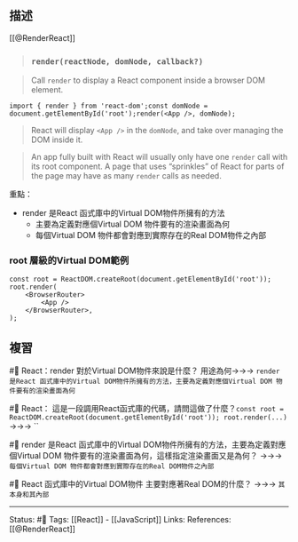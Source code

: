 ## 描述

[[@RenderReact]]
> ### `render(reactNode, domNode, callback?)` [](https://beta.reactjs.org/reference/react-dom/render#render "Link for this heading")

> Call `render` to display a React component inside a browser DOM element.

```
import { render } from 'react-dom';const domNode = document.getElementById('root');render(<App />, domNode);
```

> React will display `<App />` in the `domNode`, and take over managing the DOM inside it.

> An app fully built with React will usually only have one `render` call with its root component. A page that uses “sprinkles” of React for parts of the page may have as many `render` calls as needed.

重點：
- render 是React 函式庫中的Virtual DOM物件所擁有的方法
	- 主要為定義對應個Virtual DOM 物件要有的渲染畫面為何
	- 每個Virtual DOM 物件都會對應到實際存在的Real DOM物件之內部

###  root 層級的Virtual DOM範例

```
const root = ReactDOM.createRoot(document.getElementById('root'));
root.render(
	<BrowserRouter>
		<App />
	</BrowserRouter>,
);
```

## 複習

#🧠 React：render 對於Virtual DOM物件來說是什麼？ 用途為何->->-> `render 是React 函式庫中的Virtual DOM物件所擁有的方法，主要為定義對應個Virtual DOM 物件要有的渲染畫面為何`
<!--SR:!2024-04-06,231,250-->

#🧠 React： 這是一段調用React函式庫的代碼，請問這做了什麼？`const root = ReactDOM.createRoot(document.getElementById('root')); root.render(...)`  ->->-> ``
<!--SR:!2023-06-18,60,250-->

#🧠 render 是React 函式庫中的Virtual DOM物件所擁有的方法，主要為定義對應個Virtual DOM 物件要有的渲染畫面為何，這樣指定渲染畫面又是為何？ ->->-> `每個Virtual DOM 物件都會對應到實際存在的Real DOM物件之內部`
<!--SR:!2023-06-01,48,250-->

#🧠 React 函式庫中的Virtual DOM物件 主要對應著Real DOM的什麼？ ->->-> `其本身和其內部`
<!--SR:!2024-04-06,235,250-->


---
Status: #🌱 
Tags:
[[React]] - [[JavaScript]]
Links:
References:
[[@RenderReact]]
